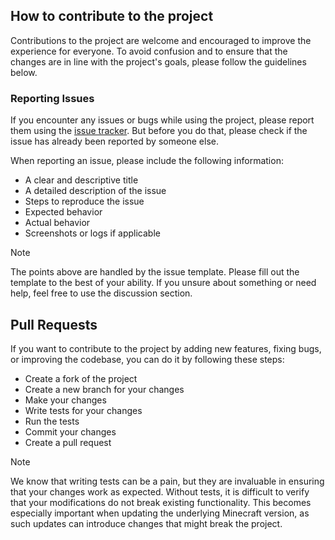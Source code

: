 ## How to contribute to the project

Contributions to the project are welcome and encouraged to improve the experience for everyone.
To avoid confusion and to ensure that the changes are in line with the project's goals, please follow the guidelines
below.

### Reporting Issues

If you encounter any issues or bugs while using the project, please report them using
the [issue tracker](https://github.com/OneLiteFeatherNET/Coris/issues?).
But before you do that, please check if the issue has already been reported by someone else.

When reporting an issue, please include the following information:

- A clear and descriptive title
- A detailed description of the issue
- Steps to reproduce the issue
- Expected behavior
- Actual behavior
- Screenshots or logs if applicable

> [!NOTE]
> The points above are handled by the issue template. Please fill out the template to the best of your ability.
> If you unsure about something or need help, feel free to use the discussion section.

## Pull Requests

If you want to contribute to the project by adding new features, fixing bugs, or improving the codebase, you can do it
by following these steps:

- Create a fork of the project
- Create a new branch for your changes
- Make your changes
- Write tests for your changes
- Run the tests
- Commit your changes
- Create a pull request

> [!NOTE]
> We know that writing tests can be a pain, but they are invaluable in ensuring that your changes work as expected.
> Without tests, it is difficult to verify that your modifications do not break existing functionality.
> This becomes especially important when updating the underlying Minecraft version, as such updates can introduce changes that might break the project.